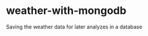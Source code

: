 weather-with-mongodb
====================

Saving the weather data for later analyzes in a database
